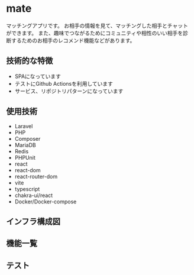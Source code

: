 # mate
マッチングアプリです。
お相手の情報を見て、マッチングした相手とチャットができます。
また、趣味でつながるためにコミュニティや相性のいい相手を診断するためのお相手のレコメンド機能などがあります。

## 技術的な特徴
- SPAになっています
- テストにGithub Actionsを利用しています
- サービス、リポジトリパターンになっています

## 使用技術
- Laravel
- PHP
- Composer
- MariaDB
- Redis
- PHPUnit
- react
- react-dom
- react-router-dom
- vite
- typescript
- chakra-ui/react
- Docker/Docker-compose

## インフラ構成図

## 機能一覧

## テスト